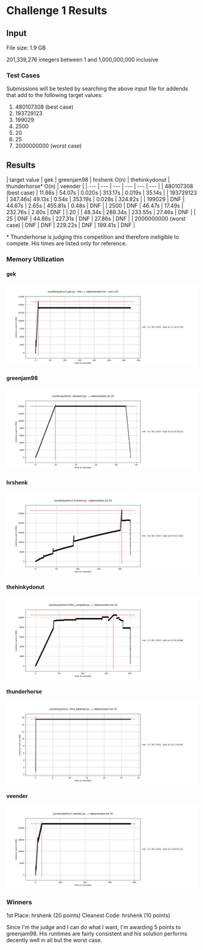 # Challenge 1 Results

## Input

File size: 1.9 GB

201,339,276 integers between 1 and 1,000,000,000 inclusive

### Test Cases

Submissions will be tested by searching the above input file for addends that
add to the following target values:

1. 480107308 (best case)
2. 193729123
3. 199029
4. 2500
5. 20
6. 25
7. 2000000000 (worst case)

## Results

| target value | gek | greenjam98 | hrshenk O(n) | thehinkydonut | thunderhorse\* O(n) | veender |
| --- | --- | --- | --- | --- | --- |
| 480107308 (best case)     | 11.86s | 54.07s | 0.020s | 313.17s  | 0.019s  | 35.14s  |
| 193729123                 | 347.46s| 49.13s | 0.54s  | 353.19s  | 0.028s  | 324.82s |
| 199029                    | DNF    | 44.67s | 2.65s  | 455.81s  | 0.48s   | DNF     |
| 2500                      | DNF    | 46.47s | 17.49s  | 232.76s | 2.80s   | DNF     |
| 20                        |        | 48.34s | 288.34s | 233.55s | 27.46s  | DNF     |
| 25                        | DNF    | 44.86s | 227.31s | DNF     | 27.86s  | DNF     |
| 2000000000 (worst case)   | DNF    | DNF    | 229.22s | DNF     | 199.41s | DNF     |

\* Thunderhorse is judging this competition and therefore ineligible to
compete. His times are listed only for reference.

### Memory Utilization

#### gek
![Memory Utilization over Time](./memory_over_time/gek.png)

#### greenjam98
![Memory Utilization over Time](./memory_over_time/greenjam98.png)

#### hrshenk
![Memory Utilization over Time](./memory_over_time/hrshenk.png)

#### thehinkydonut
![Memory Utilization over Time](./memory_over_time/thehinkydonut.png)

#### thunderhorse
![Memory Utilization over Time](./memory_over_time/thunderhorse.png)

#### veender
![Memory Utilization over Time](./memory_over_time/veender.png)

### Winners
1st Place: hrshenk (20 points)
Cleanest Code: hrshenk (10 points)

Since I'm the judge and I can do what I want, I'm awarding 5 points to
greenjam98. His runtimes are fairly consistent and his solution performs
decently well in all but the worst case.
